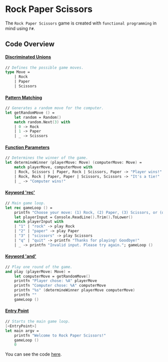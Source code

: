 # Rock Paper Scissors

The `Rock Paper Scissors` game is created with `functional programming` in mind using `F#`.

## Code Overview

#### [Discriminated Unions](https://learn.microsoft.com/en-us/dotnet/fsharp/language-reference/discriminated-unions) 

```fsharp
// Defines the possible game moves.
type Move =
    | Rock 
    | Paper 
    | Scissors
```

#### [Pattern Matching](https://learn.microsoft.com/en-us/dotnet/fsharp/language-reference/pattern-matching)

```fsharp
// Generates a random move for the computer.
let getRandomMove () =
    let random = Random()
    match random.Next(3) with
    | 0 -> Rock
    | 1 -> Paper
    | _ -> Scissors
```

#### [Function Parameters](https://learn.microsoft.com/en-us/dotnet/fsharp/language-reference/functions/)
```fsharp
// Determines the winner of the game.
let determineWinner (playerMove: Move) (computerMove: Move) =
    match playerMove, computerMove with
    | Rock, Scissors | Paper, Rock | Scissors, Paper -> "Player wins!"
    | Rock, Rock | Paper, Paper | Scissors, Scissors -> "It's a tie!"
    | _ -> "Computer wins!"
```

#### [Keyword 'rec'](https://learn.microsoft.com/en-us/dotnet/fsharp/language-reference/functions/recursive-functions-the-rec-keyword)
```fsharp
// Main game loop.
let rec gameLoop () =
    printfn "Choose your move: (1) Rock, (2) Paper, (3) Scissors, or (q) to quit."
    let playerInput = Console.ReadLine().Trim().ToLower()
    match playerInput with
    | "1" | "rock" -> play Rock
    | "2" | "paper" -> play Paper
    | "3" | "scissors" -> play Scissors
    | "q" | "quit" -> printfn "Thanks for playing! Goodbye!"
    | _ -> printfn "Invalid input. Please try again."; gameLoop ()
```

#### [Keyword 'and'](https://learn.microsoft.com/en-us/dotnet/fsharp/language-reference/keyword-reference)
```fsharp
// Play one round of the game.
and play (playerMove: Move) =
    let computerMove = getRandomMove()
    printfn "Player chose: %A" playerMove
    printfn "Computer chose: %A" computerMove
    printfn "%s" (determineWinner playerMove computerMove)
    printfn ""
    gameLoop ()
```

#### [Entry Point](https://learn.microsoft.com/en-us/dotnet/fsharp/language-reference/functions/entry-point#explicit-entry-point)
```fsharp
// Starts the main game loop.
[<EntryPoint>]
let main argv =
    printfn "Welcome to Rock Paper Scissors!"
    gameLoop ()
    0
```

You can see the code [here](https://github.com/ondrejsvorc/Rock-Paper-Scissors/blob/main/RockPaperScissors/Program.fs).
